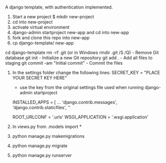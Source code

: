 A django template, with authentication implemented. 

1. Start a new project
$ mkdir new-project 
2. cd into new-project 
3. activate virtual environment 
4. django-admin startproject new-app and cd into new-app
5. fork and clone this repo into new-app 
6. cp django-template/ new-app

cd django-template 
rm -rf .git (or in Windows rmdir .git /S /Q) - Remove Git database
git init - Initialize a new Git repository
git add . - Add all files to staging
git commit -am "Initial commit" - Commit the files

1. In the settings folder change the following lines: 
    SECRET_KEY = "PLACE YOUR SECRET KEY HERE"
    - use the key from the original settings file used when running django-admin startproject 

    INSTALLED_APPS = [
        ... 
        'django.contrib.messages',
        'django.contrib.staticfiles',
        '<Your app name >'

    ROOT_URLCONF = '<Your app name >.urls'
    WSGI_APPLICATION = '<Your-app-name >.wsgi.application'

2. In views.py 
    from <Your-app-name >.models import *

2. python manage.py makemigrations <Your-app-name>

3. python manage.py migrate 

4. python manage.py runserver 

